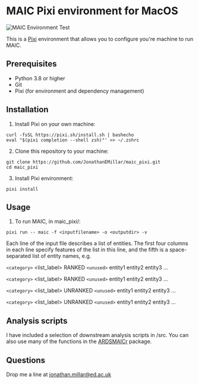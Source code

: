 # MAIC Pixi environment for MacOS

![MAIC Environment Test](https://github.com/JonathanEMillar/maic_pixi/actions/workflows/test_environment.yml/badge.svg)

This is a [Pixi](https://pixi.sh) environment that allows you to configure you're machine to run MAIC.

## Prerequisites

* Python 3.8 or higher
* Git
* Pixi (for environment and dependency management)

## Installation

1. Install Pixi on your own machine:

```
curl -fsSL https://pixi.sh/install.sh | bashecho
eval "$(pixi completion --shell zsh)"' >> ~/.zshrc
```

2. Clone this repository to your machine:

```
git clone https://github.com/JonathanEMillar/maic_pixi.git
cd maic_pixi
```

3. Install Pixi environment:

```
pixi install
```

## Usage

1. To run MAIC, in maic_pixi/:

```
pixi run -- maic -f <inputfilename> -o <outputdir> -v
```

Each line of the input file describes a list of entities. The first four columns in each line specify features of the list in this line, and the fifth is a space-separated list of entity names, e.g.

`<category>` <list_label> RANKED `<unused>` entity1 entity2 entity3 ...

`<category>` <list_label> RANKED `<unused>` entity1 entity2 entity3 ...

`<category>` <list_label> UNRANKED `<unused>` entity1 entity2 entity3 ...

`<category>` <list_label> UNRANKED `<unused>` entity1 entity2 entity3 ...

## Analysis scripts

I have included a selection of downstream analysis scripts in /src. You can also use many of the functions in the [ARDSMAICr](https://github.com/baillielab/ardsmaicr) package.

## Questions

Drop me a line at <jonathan.millar@ed.ac.uk>
